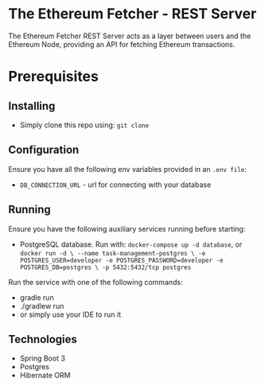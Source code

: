 # The Ethereum Fetcher - REST Server
The Ethereum Fetcher REST Server acts as a layer between users and the Ethereum Node, providing an API for fetching Ethereum transactions.

# Prerequisites

## Installing
- Simply clone this repo using: `git clone`

## Configuration
Ensure you have all the following env variables provided in an `.env file`:
- `DB_CONNECTION_URL` - url for connecting with your database

## Running
Ensure you have the following auxiliary services running before starting:
- PostgreSQL database. Run with: `docker-compose up -d database`, or `docker run -d \ --name task-management-postgres \ -e POSTGRES_USER=developer -e POSTGRES_PASSWORD=developer -e POSTGRES_DB=postgres \ -p 5432:5432/tcp postgres`

Run the service with one of the following commands:
- gradle run
- ./gradlew run
- or simply use your IDE to run it

## Technologies
- Spring Boot 3
- Postgres
- Hibernate ORM
